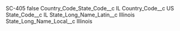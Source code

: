 <?xml version="1.0" encoding="UTF-8"?>
<CustomMetadata xmlns="http://soap.sforce.com/2006/04/metadata" xmlns:xsi="http://www.w3.org/2001/XMLSchema-instance" xmlns:xsd="http://www.w3.org/2001/XMLSchema">
    <label>SC-405</label>
    <protected>false</protected>
    <values>
        <field>Country_Code_State_Code__c</field>
        <value xsi:type="xsd:string">IL</value>
    </values>
    <values>
        <field>Country_Code__c</field>
        <value xsi:type="xsd:string">US</value>
    </values>
    <values>
        <field>State_Code__c</field>
        <value xsi:type="xsd:string">IL</value>
    </values>
    <values>
        <field>State_Long_Name_Latin__c</field>
        <value xsi:type="xsd:string">Illinois</value>
    </values>
    <values>
        <field>State_Long_Name_Local__c</field>
        <value xsi:type="xsd:string">Illinois</value>
    </values>
</CustomMetadata>
